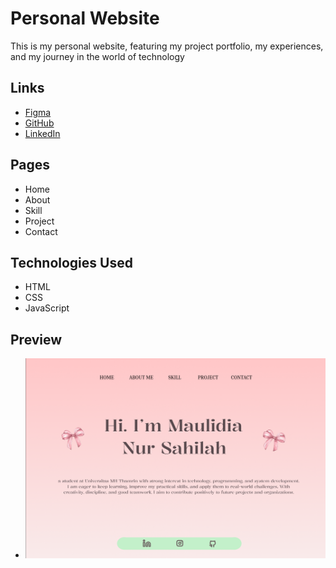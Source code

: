 # Personal Website

This is my personal website, featuring my project portfolio, my experiences, and my journey in the world of technology

## Links

- [Figma](https://www.figma.com/design/WkYyiEsr0xS8gJL1XS6pdL/Untitled?node-id=0-1&t=V2KpwEtkqdDuPNy3-1)
- [GitHub](https://github.com/maulnrshl)
- [LinkedIn](https://www.linkedin.com/in/maulidia-nur-sahilah-181865382/)


## Pages

- Home
- About
- Skill
- Project
- Contact

## Technologies Used

- HTML
- CSS
- JavaScript

## Preview

- ![Website Preview](/assets/home_page.png)